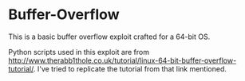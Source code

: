 # Buffer-Overflow
This is a basic buffer overflow exploit crafted for a 64-bit OS. 

Python scripts used in this exploit are from http://www.therabb1thole.co.uk/tutorial/linux-64-bit-buffer-overflow-tutorial/. I've tried to replicate the tutorial from that link mentioned. 
